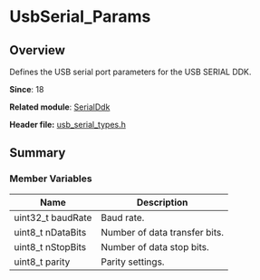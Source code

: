 # UsbSerial_Params
<!--Kit: Driver Development Kit-->
<!--Subsystem: Driver-->
<!--Owner: @lixinsheng2-->
<!--Designer: @w00373942-->
<!--Tester: @dong-dongzhen-->
<!--Adviser: @w_Machine_cc-->

## Overview

Defines the USB serial port parameters for the USB SERIAL DDK.

**Since**: 18

**Related module**: [SerialDdk](capi-serialddk.md)

**Header file:** [usb_serial_types.h](capi-usb-serial-types-h.md)

## Summary

### Member Variables

| Name| Description|
| -- | -- |
| uint32_t baudRate | Baud rate.|
| uint8_t nDataBits | Number of data transfer bits.|
| uint8_t nStopBits | Number of data stop bits.|
| uint8_t parity | Parity settings.|

